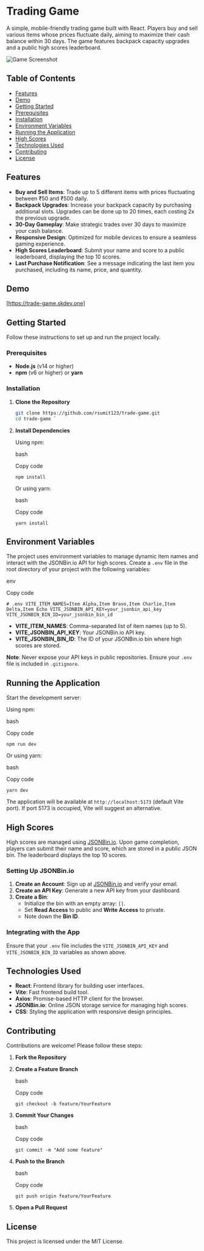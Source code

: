 # Trading Game

A simple, mobile-friendly trading game built with React. Players buy and sell various items whose prices fluctuate daily, aiming to maximize their cash balance within 30 days. The game features backpack capacity upgrades and a public high scores leaderboard.

![Game Screenshot](screenshots/trade-game-scshot.jpeg)

## Table of Contents

- [Features](#features)
- [Demo](#demo)
- [Getting Started](#getting-started)
 - [Prerequisites](#prerequisites)
 - [Installation](#installation)
- [Environment Variables](#environment-variables)
- [Running the Application](#running-the-application)
- [High Scores](#high-scores)
- [Technologies Used](#technologies-used)
- [Contributing](#contributing)
- [License](#license)

## Features

- **Buy and Sell Items**: Trade up to 5 different items with prices fluctuating between ₹50 and ₹500 daily.
- **Backpack Upgrades**: Increase your backpack capacity by purchasing additional slots. Upgrades can be done up to 20 times, each costing 2x the previous upgrade.
- **30-Day Gameplay**: Make strategic trades over 30 days to maximize your cash balance.
- **Responsive Design**: Optimized for mobile devices to ensure a seamless gaming experience.
- **High Scores Leaderboard**: Submit your name and score to a public leaderboard, displaying the top 10 scores.
- **Last Purchase Notification**: See a message indicating the last item you purchased, including its name, price, and quantity.

## Demo

[https://trade-game.skdev.one]

## Getting Started

Follow these instructions to set up and run the project locally.

### Prerequisites

- **Node.js** (v14 or higher)
- **npm** (v6 or higher) or **yarn**

### Installation

1. **Clone the Repository**

   ```bash
   git clone https://github.com/rsumit123/trade-game.git
   cd trade-game `

1.  **Install Dependencies**

    Using npm:

    bash

    Copy code

    `npm install`

    Or using yarn:

    bash

    Copy code

    `yarn install`

Environment Variables
---------------------

The project uses environment variables to manage dynamic item names and interact with the JSONBin.io API for high scores. Create a `.env` file in the root directory of your project with the following variables:

env

Copy code

`# .env
VITE_ITEM_NAMES=Item Alpha,Item Bravo,Item Charlie,Item Delta,Item Echo
VITE_JSONBIN_API_KEY=your_jsonbin_api_key
VITE_JSONBIN_BIN_ID=your_jsonbin_bin_id`

-   **VITE_ITEM_NAMES**: Comma-separated list of item names (up to 5).
-   **VITE_JSONBIN_API_KEY**: Your JSONBin.io API key.
-   **VITE_JSONBIN_BIN_ID**: The ID of your JSONBin.io bin where high scores are stored.

**Note**: Never expose your API keys in public repositories. Ensure your `.env` file is included in `.gitignore`.

Running the Application
-----------------------

Start the development server:

Using npm:

bash

Copy code

`npm run dev`

Or using yarn:

bash

Copy code

`yarn dev`

The application will be available at `http://localhost:5173` (default Vite port). If port 5173 is occupied, Vite will suggest an alternative.

High Scores
-----------

High scores are managed using [JSONBin.io](https://jsonbin.io/). Upon game completion, players can submit their name and score, which are stored in a public JSON bin. The leaderboard displays the top 10 scores.

### Setting Up JSONBin.io

1.  **Create an Account**: Sign up at [JSONBin.io](https://jsonbin.io/) and verify your email.
2.  **Create an API Key**: Generate a new API key from your dashboard.
3.  **Create a Bin**:
    -   Initialize the bin with an empty array: `[]`.
    -   Set **Read Access** to public and **Write Access** to private.
    -   Note down the **Bin ID**.

### Integrating with the App

Ensure that your `.env` file includes the `VITE_JSONBIN_API_KEY` and `VITE_JSONBIN_BIN_ID` variables as shown above.

Technologies Used
-----------------

-   **React**: Frontend library for building user interfaces.
-   **Vite**: Fast frontend build tool.
-   **Axios**: Promise-based HTTP client for the browser.
-   **JSONBin.io**: Online JSON storage service for managing high scores.
-   **CSS**: Styling the application with responsive design principles.

Contributing
------------

Contributions are welcome! Please follow these steps:

1.  **Fork the Repository**

2.  **Create a Feature Branch**

    bash

    Copy code

    `git checkout -b feature/YourFeature`

3.  **Commit Your Changes**

    bash

    Copy code

    `git commit -m "Add some feature"`

4.  **Push to the Branch**

    bash

    Copy code

    `git push origin feature/YourFeature`

5.  **Open a Pull Request**

License
-------

This project is licensed under the MIT License.